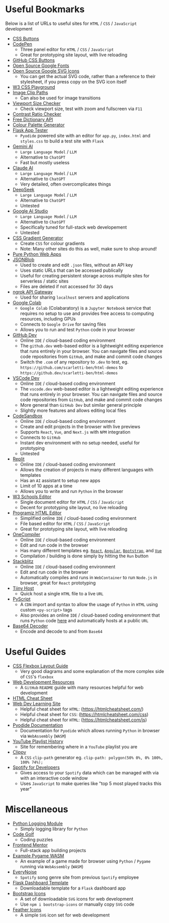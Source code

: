 # Useful Bookmarks
Below is a list of URLs to useful sites for `HTML` / `CSS` / `JavaScript` development
- [CSS Buttons](https://getcssscan.com/css-buttons-examples)
- [CodePen](https://codepen.io)
    - Three panel editor for `HTML` / `CSS` / `JavaScript`
    - Great for prototyping site layout, with live reloading
- [GitHub CSS Buttons](https://buttons.github.io/)
- [Open Source Google Fonts](https://fonts.google.com/)
- [Open Source Google SVG Icons](https://fonts.google.com/icons)
    - You can get the actual SVG code, rather than a reference to their stylesheet, if you press copy on the SVG icon itself
- [W3 CSS Playground](https://www.w3schools.com/cssref/playdemo.php?filename=playcss_accent-color)
- [Image Clip Paths](https://bennettfeely.com/clippy/)
    - Can also be used for image transitions
- [Viewport Size Checker](https://whatismyviewport.com/)
    - Check viewport size, test with zoom and fullscreen via `F11`
- [Contrast Ratio Checker](https://webaim.org/resources/contrastchecker)
- [Free Dictionary API](https://dictionaryapi.dev/)
- [Colour Palette Generator](https://coolors.co/)
- [Flask App Tester](https://sippycup.app/)
    - `Pyodide` powered site with an editor for `app.py`, `index.html` and `styles.css` to build a test site with `Flask`
- [Gemini AI](https://gemini.google.com/app)
    - `Large Language Model` / `LLM`
    - Alternative to `ChatGPT`
    - Fast but mostly useless
- [Claude AI](https://claude.ai)
    - `Large Language Model` / `LLM`
    - Alternative to `ChatGPT`
    - Very detailed, often overcomplicates things
- [DeepSeek](https://chat.deepseek.com)
    - `Large Language Model` / `LLM`
    - Alternative to `ChatGPT`
    - Untested
- [Google AI Studio](https://aistudio.google.com)
    - `Large Language Model` / `LLM`
    - Alternative to `ChatGPT`
    - Specifically tuned for full-stack web developement
    - Untested
- [CSS Gradient Generator](https://www.joshwcomeau.com/gradient-generator)
    - Create `CSS` for colour gradients
    - Note: Many other sites do this as well, make sure to shop around!
- [Pure Python Web Apps](https://anvil.works/)
- [JSONBlob](https://jsonblob.com/api)
    - Used to create and edit `.json` files, without an API key
    - Uses static URLs that can be accessed publically
    - Useful for creating persistent storage across multiple sites for serverless / static sites
    - Files are deleted if not accessed for 30 days
- [ngrok API Gateway](https://ngrok.com/)
    - Used for sharing `localhost` servers and applications
- [Google Colab](https://colab.research.google.com/)
    - `Google Colab` (Colabaratory) is a `Jupyter Notebook` service that requires no setup to use and provides free access to computing resources, including GPUs
    - Connects to `Google Drive` for saving files
    - Allows you to run and test `Python` code in your browser
- [GitHub Dev](https://github.dev/github/dev)
    - Online `IDE` / cloud-based coding environment
    - The `github.dev` web-based editor is a lightweight editing experience that runs entirely in your browser. You can navigate files and source code repositories from `GitHub`, and make and commit code changes
    - Switch the `.com` of any repository to `.dev` to test, eg. `https://github.com/scarletti-ben/html-demos` to `https://github.dev/scarletti-ben/html-demos`
- [VSCode Dev](https://vscode.dev/)
    - Online `IDE` / cloud-based coding environment
    - The `vscode.dev` web-based editor is a lightweight editing experience that runs entirely in your browser. You can navigate files and source code repositories from `GitHub`, and make and commit code changes
    - More general than `GitHub Dev` but similar general principle
    - Slightly more features and allows editing local files
- [CodeSandbox](https://codesandbox.io)
    - Online `IDE` / cloud-based coding environment
    - Create and edit projects in the browser with live previews
    - Supports `React`, `Vue`, and `Next.js` with `NPM` integration
    - Connects to `GitHub`
    - Instant dev environment with no setup needed, useful for prototyping
    - Untested
- [Replit](https://replit.com)
    - Online `IDE` / cloud-based coding environment
    - Allows the creation of projects in many different languages with templates
    - Has an `AI` assistant to setup new apps
    - Limit of 10 apps at a time
    - Allows you to write and run `Python` in the browser
- [W3 Schools Editor](https://www.w3schools.com/css/tryit.asp?filename=trycss_editor)
    - Single document editor for `HTML` / `CSS` / `JavaScript`
    - Decent for prototyping site layout, no live reloading
- [Programiz HTML Editor](https://www.programiz.com/html/online-compiler)
    - Simplified online `IDE` / cloud-based coding environment
    - File based editor for `HTML` / `CSS` / `JavaScript`
    - Great for prototyping site layout, with live reloading
- [OneCompiler]()
    - Online `IDE` / cloud-based coding environment
    - Edit and run code in the browser
    - Has many different templates eg. [`React`](https://onecompiler.com/react), [`Angular`](https://onecompiler.com/angular), [`Bootstrap`](https://onecompiler.com/bootstrap), and [`Vue`](https://onecompiler.com/vue)
    - Compilation / building is done simply by hitting the `Run` button
- [Stackblitz](https://stackblitz.com)
    - Online `IDE` / cloud-based coding environment
    - Edit and run code in the browser
    - Automatically compiles and runs in `WebContainer` to run `Node.js` in browser, great for `React` prototyping
- [Tiiny Host](https://tiiny.host)
    - Quick host a single `HTML` file to a live `URL`
- [PyScript](https://pyscript.net)
    - A `CDN` import and syntax to allow the usage of `Python` in `HTML` using custom `<py-script>` tags
    - Also provides an online `IDE` / cloud-based coding environment that runs `Python` code [here](https://pyscript.com) and automatically hosts at a public `URL`
- [Base64 Decoder](https://www.base64decode.org)
    - Encode and decode to and from `Base64`

# Useful Guides
- [CSS Flexbox Layout Guide](https://css-tricks.com/snippets/css/a-guide-to-flexbox)
    - Very good diagrams and some explanation of the more complex side of `CSS`'s `flexbox`
- [Web Development Resources](https://github.com/bradtraversy/design-resources-for-developers?tab=readme-ov-file#html--css-templates)
    - A `GitHub` `README` guide with many resources helpful for web development
- [HTML Cheat Sheet](https://htmlcheatsheet.com)
- [Web Dev Learning Site](https://html-css-js.com)
    - Helpful cheat sheet for `HTML`: (https://htmlcheatsheet.com/)
    - Helpful cheat sheet for `CSS`: (https://htmlcheatsheet.com/css)
    - Helpful cheat sheet for `HTML`: (https://htmlcheatsheet.com/js)
- [Pyodide Documentation](https://pyodide.org/en/stable)
    - Documentation for `Pyodide` which allows running `Python` in browser via `WebAssembly` (`WASM`)
- [YouTube Playlist History](https://plist.abdel-alim.com)
    - Site for remembering where in a `YouTube` playlist you are
- [Clippy](https://bennettfeely.com/clippy)
    - A `CSS` `clip-path` generator eg. `clip-path: polygon(50% 0%, 0% 100%, 100% 74%);`
- [Spotify for Developers](https://developer.spotify.com)
    - Gives access to your `Spotify` data which can be managed with via with an interactive code window
    - Uses `JavaScript` to make queries like "top 5 most played tracks this year"

# Miscellaneous
- [Python Logging Module](https://github.com/Delgan/loguru)
    - Simply logging library for `Python`
- [Code Golf](https://code.golf)
    - Coding puzzles
- [Frontend Mentor](https://www.frontendmentor.io/challenges)
    - Full-stack app building projects
- [Example Pygame WASM](https://itch.io/queue/c/2563651/pygame-wasm?game_id=2044464)
    - An example of a game made for browser using `Python` / `Pygame` running via `WebAssembly` (`WASM`)
- [EveryNoise](https://everynoise.com)
    - `Spotify` song genre site from previous `Spotify` employee
- [Flask Dashboard Template](https://app-generator.dev/product/black-dashboard/flask)
    - Downloadable template for a `Flask` dashboard app
- [Bootstrap Icons](https://icons.getbootstrap.com)
    - A set of downloadable `SVG` icons for web development
    - Use `npm i bootstrap-icons` or manually copy `SVG` code
- [Feather Icons](https://feathericons.com)
    - A simple `SVG` icon set for web development